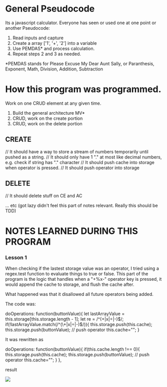 # General Pseudocode

Its a javascript calculator. Everyone has seen or used one at one point or another
Pseudocode:

1. Read inputs and capture
2. Create a array ['1', '+', '2'] into a variable
3. Use PEMDAS\* and process calculation.
4. Repeat steps 2 and 3 as needed.

\*PEMDAS stands for Please Excuse My Dear Aunt Sally, or
Paranthesis, Exponent, Math, Division, Addition, Subtraction

# How this program was programmed.

Work on one CRUD element at any given time.

1. Build the general architecture MV*
2. CRUD, work on the create portion
3. CRUD, work on the delete portion

## CREATE
// It should have a way to store a stream of numbers temporarily until pushed as a string.
// It should only have 1 "." at most like decimal numbers, e.g. check if string has "." character
// It should push cache into storage when operator is pressed.
// It should push operator into storage

## DELETE
// It should delete stuff on CE and AC

... etc (got lazy didn't feel this part of notes relevant. Really this should be TDD)


# NOTES LEARNED DURING THIS PROGRAM

### Lesson 1

When checking if the lastest storage value was an operator, I tried using a regex.test function to evaluate things to true or false. This part of the program
is the logic that handles when a "+%x-" operator key is pressed, it would append the cache to storage, and flush the cache after.

What happened was that it disallowed all future operators being added.

The code was:

  doOperations: function(buttonValue){
    let lastArrayValue = this.storage[this.storage.length - 1];
    let re = /^(\+|x|÷|-)$/;
  if(!lastArrayValue.match(/^(\+|x|÷|-)$/)){
    this.storage.push(this.cache);
    this.storage.push(buttonValue); // push operator
    this.cache="";
  }

It was rewritten as

  doOperations: function(buttonValue){
    if(this.cache.length !== 0){
      this.storage.push(this.cache);
      this.storage.push(buttonValue); // push operator
      this.cache="";
    }
  },

result

![](https://i.imgur.com/ynJhyWQ.gif)
